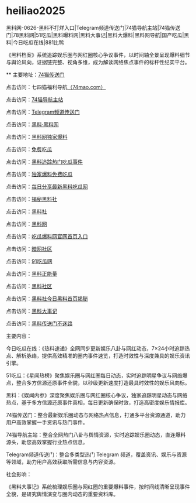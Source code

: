 # heiliao2025
黑料网-0626-黑料不打烊入口|Telegram频道传送门|74猫导航主站|74猫传送门|78黑料网|51吃瓜|黑料曝料网|黑料大事记|黑料大爆料|黑料网导航|国产吃瓜|黑料|今日吃瓜在线|881比鸭

《黑料档案》系统追踪娱乐圈与网红圈核心争议事件，以时间轴全景呈现爆料细节与舆论风向，证据链完整、视角多维，成为解读网络焦点事件的标杆性纪实平台。

** 主要地址：<a href="https://74mao.com/">74猫传送门</a>

点击访问：七四猫福利导航<a href="https://74mao.com/">（74mao.com）</a>

点击访问：<a href="https://74mao.com/">74猫导航主站</a>

点击访问：<a href="https://74mao.com/">Telegram频道传送门</a>

点击访问：<a href="https://heiliaolvzlu3.pages.dev">黑料·黑料网</a>

点击访问：<a href="https://heiliaoyvnrda.pages.dev">黑料网独家爆料</a>

点击访问：<a href="https://heiliaoxey7ic.pages.dev">免费吃瓜</a>

点击访问：<a href="https://heiliaoal51na.pages.dev">黑料追踪热门吃瓜事件</a>

点击访问：<a href="https://heiliaoavkush.pages.dev">独家爆料免费吃瓜</a>

点击访问：<a href="https://hl410-s2i.pages.dev/">每日分享最新黑料吃瓜网</a>

点击访问：<a href="https://hl425.pages.dev/">揭秘黑料社</a>

点击访问：<a href="https://hl416.pages.dev/">黑料社</a>

点击访问：<a href="https://hl397.pages.dev/">黑料网</a>

点击访问：<a href="https://hl410.pages.dev/">吃瓜爆料网官网首页入口</a>

点击访问：<a href="https://aw2-01.pages.dev/">暗网社区</a>

点击访问：<a href="https://pi001.pages.dev/">91吃瓜网</a>

点击访问：<a href="https://hl380.pages.dev/">黑料正能量</a>

点击访问：<a href="https://hl374.pages.dev/">黑料社区</a>

点击访问：<a href="https://hl434.pages.dev/">黑料社今日黑料首页揭秘</a>

点击访问：<a href="https://hl402.pages.dev/">黑料大事记</a>

点击访问：<a href="https://hl382.pages.dev/">黑料传送门不迷路</a>

主要内容：

今日吃瓜在线：《热料速递》全网同步更新娱乐八卦与网红动态，7×24小时追踪热点、解析脉络，提供高效精准的圈内事件速览，打造时效性与深度兼具的娱乐资讯引擎。

51吃瓜：《星闻热榜》聚焦娱乐圈与网红圈每日动态，实时追踪明星争议与网络爆点，整合多方信源还原事件全貌，以秒级更新速度打造最具时效性的娱乐风向标。

黑料：《娱闻内参》深度聚焦娱乐圈与网红圈核心争议，独家追踪明星动态与网络热点，基于多方信源还原事件真相，每日更新确保时效，打造高密度娱乐情报库。

74猫传送门：整合最新娱乐圈动态与网络热点信息，打通多平台资源通道，助力用户高效掌握一手资讯与热门事件。

74猫导航主站：整合全网热门八卦与舆情资源，实时追踪娱乐圈动态，直连爆料源头，助您高效掌握行业热点信息。

Telegram频道传送门：整合多类型热门 Telegram 频道，覆盖资讯、娱乐与资源等领域，助力用户高效获取所需信息与内容资源。

社会影响：

《黑料大事记》系统梳理娱乐圈与网红圈的重要爆料事件，按时间线清晰呈现事件全貌，是研究舆情演变与圈内动态的重要资料库。



<span style="display:none;">[Canonical link](https://github.com/ddd20250626/ddd1）</span>

